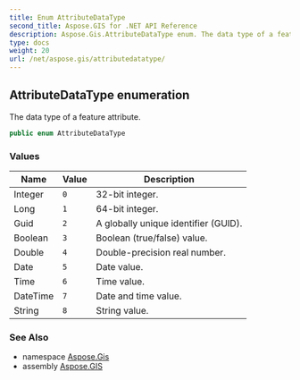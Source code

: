 ```yaml
---
title: Enum AttributeDataType
second_title: Aspose.GIS for .NET API Reference
description: Aspose.Gis.AttributeDataType enum. The data type of a feature attribute.
type: docs
weight: 20
url: /net/aspose.gis/attributedatatype/
---
```

## AttributeDataType enumeration

The data type of a feature attribute.

```csharp
public enum AttributeDataType
```

### Values

| Name | Value | Description |
| --- | --- | --- |
| Integer | `0` | 32-bit integer. |
| Long | `1` | 64-bit integer. |
| Guid | `2` | A globally unique identifier (GUID). |
| Boolean | `3` | Boolean (true/false) value. |
| Double | `4` | Double-precision real number. |
| Date | `5` | Date value. |
| Time | `6` | Time value. |
| DateTime | `7` | Date and time value. |
| String | `8` | String value. |

### See Also

* namespace [Aspose.Gis](../../aspose.gis/)
* assembly [Aspose.GIS](../../)


